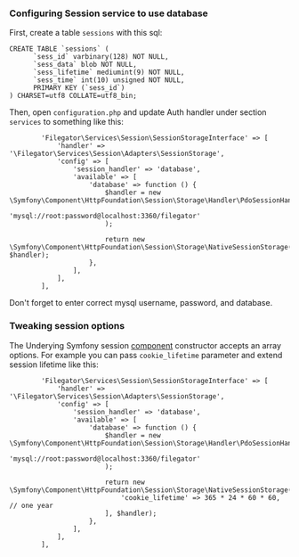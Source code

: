 
### Configuring Session service to use database

First, create a table ```sessions``` with this sql:
```
CREATE TABLE `sessions` (
      `sess_id` varbinary(128) NOT NULL,
      `sess_data` blob NOT NULL,
      `sess_lifetime` mediumint(9) NOT NULL,
      `sess_time` int(10) unsigned NOT NULL,
      PRIMARY KEY (`sess_id`)
) CHARSET=utf8 COLLATE=utf8_bin;
```

Then, open ```configuration.php``` and update Auth handler under section ```services``` to something like this:

```
        'Filegator\Services\Session\SessionStorageInterface' => [
            'handler' => '\Filegator\Services\Session\Adapters\SessionStorage',
            'config' => [
                'session_handler' => 'database',
                'available' => [
                    'database' => function () {
                        $handler = new \Symfony\Component\HttpFoundation\Session\Storage\Handler\PdoSessionHandler(
                            'mysql://root:password@localhost:3360/filegator'
                        );

                        return new \Symfony\Component\HttpFoundation\Session\Storage\NativeSessionStorage([], $handler);
                    },
                ],
            ],
        ],

```
Don't forget to enter correct mysql username, password, and database.


### Tweaking session options

The Underying Symfony session [component](https://github.com/symfony/symfony/blob/4.4/src/Symfony/Component/HttpFoundation/Session/Storage/NativeSessionStorage.php) constructor accepts an array options.
For example you can pass ```cookie_lifetime``` parameter and extend session lifetime like this:
```
        'Filegator\Services\Session\SessionStorageInterface' => [
            'handler' => '\Filegator\Services\Session\Adapters\SessionStorage',
            'config' => [
                'session_handler' => 'database',
                'available' => [
                    'database' => function () {
                        $handler = new \Symfony\Component\HttpFoundation\Session\Storage\Handler\PdoSessionHandler(
                            'mysql://root:password@localhost:3360/filegator'
                        );

                        return new \Symfony\Component\HttpFoundation\Session\Storage\NativeSessionStorage([
                            'cookie_lifetime' => 365 * 24 * 60 * 60, // one year
                        ], $handler);
                    },
                ],
            ],
        ],

```
